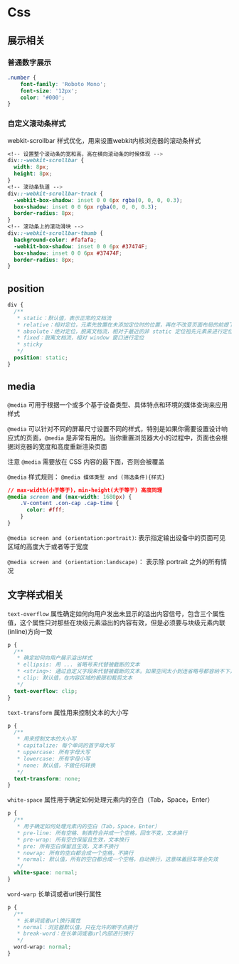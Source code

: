 # Css

## 展示相关

### 普通数字展示

```CSS
.number {
    font-family: 'Roboto Mono';
    font-size: '12px';
    color: '#000';
}
```

### 自定义滚动条样式

webkit-scrollbar 样式优化，用来设置webkit内核浏览器的滚动条样式

```css
<!-- 设置整个滚动条的宽和高，高在横向滚动条的时候体现 -->
div::-webkit-scrollbar {
  width: 8px;
  height: 8px;
}
<!-- 滚动条轨道 -->
div::-webkit-scrollbar-track {
  -webkit-box-shadow: inset 0 0 6px rgba(0, 0, 0, 0.3);
  box-shadow: inset 0 0 6px rgba(0, 0, 0, 0.3);
  border-radius: 8px;
}
<!-- 滚动条上的滚动滑块 -->
div::-webkit-scrollbar-thumb {
  background-color: #fafafa;
  -webkit-box-shadow: inset 0 0 6px #37474F;
  box-shadow: inset 0 0 6px #37474F;
  border-radius: 8px;
}
```


## position

```css
div {
  /**
   * static：默认值，表示正常的文档流
   * relative：相对定位，元素先放置在未添加定位时的位置，再在不改变页面布局的前提下调整元素位置，仍会占位
   * absolute：绝对定位，脱离文档流，相对于最近的非 static 定位祖先元素来进行定位
   * fixed：脱离文档流，相对 window 窗口进行定位
   * sticky
   */
  position: static;
}
```


## media

`@media` 可用于根据一个或多个基于设备类型、具体特点和环境的媒体查询来应用样式

`@media` 可以针对不同的屏幕尺寸设置不同的样式，特别是如果你需要设置设计响应式的页面，`@media` 是非常有用的。当你重置浏览器大小的过程中，页面也会根据浏览器的宽度和高度重新渲染页面

注意 `@media` 需要放在 CSS 内容的最下面，否则会被覆盖

`@media` 样式规则： `@media 媒体类型 and (筛选条件){样式}`

```css
// max-width(小于等于)，min-height(大于等于) 高度同理
@media screen and (max-width: 1680px) {
    .V-content .con-cap .cap-time {
      color: #fff;
    }
}
```

`@media screen and (orientation:portrait)`: 表示指定输出设备中的页面可见区域的高度大于或者等于宽度

`@media screen and (orientation:landscape)`： 表示除 portrait 之外的所有情况


## 文字样式相关

`text-overflow` 属性确定如何向用户发出未显示的溢出内容信号，包含三个属性值，这个属性只对那些在块级元素溢出的内容有效，但是必须要与块级元素内联(inline)方向一致

```css
p {
  /**
   * 确定如何向用户展示溢出样式
   * ellipsis: 用 ... 省略号来代替被截断的文本
   * <string>: 通过自定义字段来代替被截断的文本。如果空间太小到连省略号都容纳不下，那么这个字符串也会被截断
   * clip: 默认值，在内容区域的极限初裁剪文本
   */
  text-overflow: clip;
}
```

`text-transform` 属性用来控制文本的大小写

```css
p {
  /**
   * 用来控制文本的大小写
   * capitalize: 每个单词的首字母大写
   * uppercase: 所有字母大写
   * lowercase: 所有字母小写
   * none: 默认值，不做任何转换
   */
  text-transform: none;
}
```

`white-space` 属性用于确定如何处理元素内的空白（Tab，Space，Enter）

```css
p {
  /**
   * 用于确定如何处理元素内的空白（Tab，Space，Enter）
   * pre-line: 所有空格、制表符合并成一个空格，回车不变，文本换行
   * pre-wrap: 所有空白保留且生效，文本换行
   * pre: 所有空白保留且生效，文本不换行
   * nowrap: 所有的空白都合成一个空格，不换行
   * normal: 默认值，所有的空白都合成一个空格，自动换行，这意味着回车等会失效
   */
  white-space: normal;
}
```

`word-warp` 长单词或者url换行属性

```css
p {
  /**
   * 长单词或者url换行属性
   * normal：浏览器默认值，只在允许的断字点换行
   * break-word：在长单词或者url内部进行换行
   */
  word-wrap: normal;
}
```
